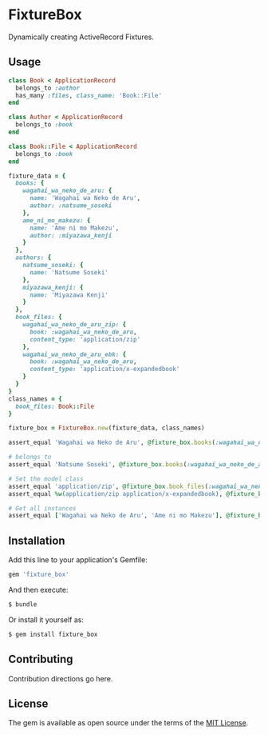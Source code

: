 # FixtureBox
Dynamically creating ActiveRecord Fixtures.

## Usage

```ruby
class Book < ApplicationRecord
  belongs_to :author
  has_many :files, class_name: 'Book::File'
end

class Author < ApplicationRecord
  belongs_to :book
end

class Book::File < ApplicationRecord
  belongs_to :book
end

fixture_data = {
  books: {
    wagahai_wa_neko_de_aru: {
      name: 'Wagahai wa Neko de Aru',
      author: :natsume_soseki
    },
    ame_ni_mo_makezu: {
      name: 'Ame ni mo Makezu',
      author: :miyazawa_kenji
    }
  },
  authors: {
    natsume_soseki: {
      name: 'Natsume Soseki'
    },
    miyazawa_kenji: {
      name: 'Miyazawa Kenji'
    }
  },
  book_files: {
    wagahai_wa_neko_de_aru_zip: {
      book: :wagahai_wa_neko_de_aru,
      content_type: 'application/zip'
    },
    wagahai_wa_neko_de_aru_ebk: {
      book: :wagahai_wa_neko_de_aru,
      content_type: 'application/x-expandedbook'
    }
  }
}
class_names = {
  book_files: Book::File
}

fixture_box = FixtureBox.new(fixture_data, class_names)

assert_equal 'Wagahai wa Neko de Aru', @fixture_box.books(:wagahai_wa_neko_de_aru).name

# belongs_to
assert_equal 'Natsume Soseki', @fixture_box.books(:wagahai_wa_neko_de_aru).author.name

# Set the model class
assert_equal 'application/zip', @fixture_box.book_files(:wagahai_wa_neko_de_aru_zip).content_type 
assert_equal %w(application/zip application/x-expandedbook), @fixture_box.books(:wagahai_wa_neko_de_aru).files.pluck(:content_type)

# Get all instances
assert_equal ['Wagahai wa Neko de Aru', 'Ame ni mo Makezu'], @fixture_box.books.map(&:name)
```

## Installation
Add this line to your application's Gemfile:

```ruby
gem 'fixture_box'
```

And then execute:
```bash
$ bundle
```

Or install it yourself as:
```bash
$ gem install fixture_box
```

## Contributing
Contribution directions go here.

## License
The gem is available as open source under the terms of the [MIT License](http://opensource.org/licenses/MIT).
